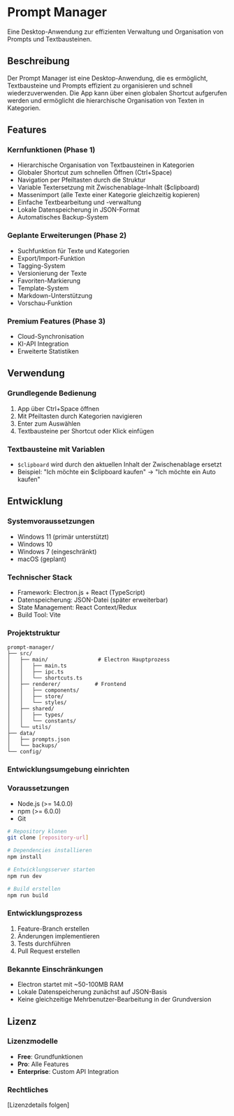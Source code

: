 # Prompt Manager

Eine Desktop-Anwendung zur effizienten Verwaltung und Organisation von Prompts und Textbausteinen.

## Beschreibung

Der Prompt Manager ist eine Desktop-Anwendung, die es ermöglicht, Textbausteine und Prompts effizient zu organisieren und schnell wiederzuverwenden. Die App kann über einen globalen Shortcut aufgerufen werden und ermöglicht die hierarchische Organisation von Texten in Kategorien.

## Features

### Kernfunktionen (Phase 1)
- Hierarchische Organisation von Textbausteinen in Kategorien
- Globaler Shortcut zum schnellen Öffnen (Ctrl+Space)
- Navigation per Pfeiltasten durch die Struktur
- Variable Textersetzung mit Zwischenablage-Inhalt ($clipboard)
- Massenimport (alle Texte einer Kategorie gleichzeitig kopieren)
- Einfache Textbearbeitung und -verwaltung
- Lokale Datenspeicherung in JSON-Format
- Automatisches Backup-System

### Geplante Erweiterungen (Phase 2)
- Suchfunktion für Texte und Kategorien
- Export/Import-Funktion
- Tagging-System
- Versionierung der Texte
- Favoriten-Markierung
- Template-System
- Markdown-Unterstützung
- Vorschau-Funktion

### Premium Features (Phase 3)
- Cloud-Synchronisation
- KI-API Integration
- Erweiterte Statistiken

## Verwendung

### Grundlegende Bedienung
1. App über Ctrl+Space öffnen
2. Mit Pfeiltasten durch Kategorien navigieren
3. Enter zum Auswählen
4. Textbausteine per Shortcut oder Klick einfügen

### Textbausteine mit Variablen
- `$clipboard` wird durch den aktuellen Inhalt der Zwischenablage ersetzt
- Beispiel: "Ich möchte ein $clipboard kaufen" → "Ich möchte ein Auto kaufen"

## Entwicklung

### Systemvoraussetzungen
- Windows 11 (primär unterstützt)
- Windows 10
- Windows 7 (eingeschränkt)
- macOS (geplant)

### Technischer Stack
- Framework: Electron.js + React (TypeScript)
- Datenspeicherung: JSON-Datei (später erweiterbar)
- State Management: React Context/Redux
- Build Tool: Vite

### Projektstruktur
```
prompt-manager/
├── src/
│   ├── main/                # Electron Hauptprozess
│   │   ├── main.ts
│   │   ├── ipc.ts
│   │   └── shortcuts.ts
│   ├── renderer/           # Frontend
│   │   ├── components/
│   │   ├── store/
│   │   └── styles/
│   ├── shared/
│   │   ├── types/
│   │   └── constants/
│   └── utils/
├── data/
│   ├── prompts.json
│   └── backups/
└── config/
```

### Entwicklungsumgebung einrichten

### Voraussetzungen
- Node.js (>= 14.0.0)
- npm (>= 6.0.0)
- Git

```bash
# Repository klonen
git clone [repository-url]

# Dependencies installieren
npm install

# Entwicklungsserver starten
npm run dev

# Build erstellen
npm run build
```

### Entwicklungsprozess
1. Feature-Branch erstellen
2. Änderungen implementieren
3. Tests durchführen
4. Pull Request erstellen

### Bekannte Einschränkungen
- Electron startet mit ~50-100MB RAM
- Lokale Datenspeicherung zunächst auf JSON-Basis
- Keine gleichzeitige Mehrbenutzer-Bearbeitung in der Grundversion

## Lizenz

### Lizenzmodelle
- **Free**: Grundfunktionen
- **Pro**: Alle Features
- **Enterprise**: Custom API Integration

### Rechtliches
[Lizenzdetails folgen]